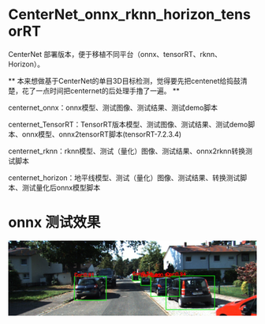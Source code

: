 # CenterNet_onnx_rknn_horizon_tensorRT
CenterNet 部署版本，便于移植不同平台（onnx、tensorRT、rknn、Horizon）。

** 本来想做基于CenterNet的单目3D目标检测，觉得要先把centenet给捣鼓清楚，花了一点时间把centernet的后处理手撸了一遍。 **

centernet_onnx：onnx模型、测试图像、测试结果、测试demo脚本

centernet_TensorRT：TensorRT版本模型、测试图像、测试结果、测试demo脚本、onnx模型、onnx2tensorRT脚本(tensorRT-7.2.3.4)

centernet_rknn：rknn模型、测试（量化）图像、测试结果、onnx2rknn转换测试脚本

centernet_horizon：地平线模型、测试（量化）图像、测试结果、转换测试脚本、测试量化后onnx模型脚本

# onnx 测试效果

![image](https://github.com/cqu20160901/CenterNet_onnx_rknn_horizon_tensorRT/blob/main/centernet_onnx/test_onnx_result.jpg)

